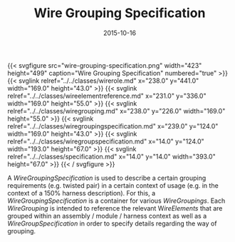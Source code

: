 ﻿---
title: Wire Grouping Specification
toc: false
type: specs
layout: diagram
date: "2015-10-16"
draft: false
specification: VEC
version: 1.1.2
documentType: "Recommendation"
elementType: Diagram
classes:
  - WireRole
  - WireElementReference
  - WireGrouping
  - WireGroupingSpecification
  - WireGroupSpecification
  - Specification
menu:
  VEC-1.1.2:    
    parent: connectivity
    identifier: connectivity/wire-grouping-specification
    weight: 1006007 

# Prev/next pager order (if `docs_section_pager` enabled in `params.toml`)
weight: 1006007
---
{{< svgfigure src="wire-grouping-specification.png" width="423" height="499" caption="Wire Grouping Specification" numbered="true" >}}
  {{< svglink relref="../../classes/wirerole.md" x="238.0" y="441.0" width="169.0" height="43.0" >}}
  {{< svglink relref="../../classes/wireelementreference.md" x="231.0" y="336.0" width="169.0" height="55.0" >}}
  {{< svglink relref="../../classes/wiregrouping.md" x="238.0" y="226.0" width="169.0" height="55.0" >}}
  {{< svglink relref="../../classes/wiregroupingspecification.md" x="239.0" y="124.0" width="169.0" height="43.0" >}}
  {{< svglink relref="../../classes/wiregroupspecification.md" x="14.0" y="124.0" width="193.0" height="67.0" >}}
  {{< svglink relref="../../classes/specification.md" x="14.0" y="14.0" width="393.0" height="67.0" >}}
{{< / svgfigure >}}
<p> A <i>WireGroupingSpecification</i> is used to describe a certain grouping requirements (e.g. twisted pair) in a certain context of usage (e.g. in the context of a 150% harness description). For this, a <i>WireGroupingSpecification</i> is a container for various <i>WireGroupings</i>. Each <i>WireGrouping</i> is intended to reference the relevant W<i>ireElements</i> that are grouped within an assembly / module / harness context as well as a <i>WireGroupSpecification</i> in order to specify details regarding the way of grouping.      </p>